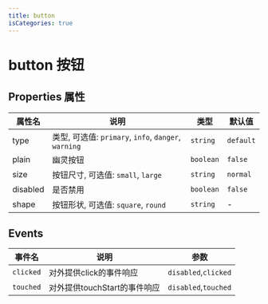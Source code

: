 ```yaml
---
title: button
isCategories: true
---
```


# button  按钮

## Properties  属性

| 属性名   | 说明                                         | 类型    | 默认值  |
| -------- | -------------------------------------------- | ------- | ------- |
| type     | 类型, 可选值: `primary`, `info`, `danger`, `warning` | `string`  | `default` |
| plain    | 幽灵按钮                                     | `boolean` | `false`   |
| size     | 按钮尺寸, 可选值: `small`, `large`               | `string`  | `normal`  |
| disabled | 是否禁用                                     | `boolean` | `false`   |
| shape    | 按钮形状, 可选值: `square`, `round`              | `string`  | -       |

## Events

| 事件名     | 说明 | 参数                |
| --------- | ----------- | ------------------- |
| `clicked` | 对外提供click的事件响应  | `disabled`,`clicked` |
| `touched` | 对外提供touchStart的事件响应  | `disabled`,`touched` |

